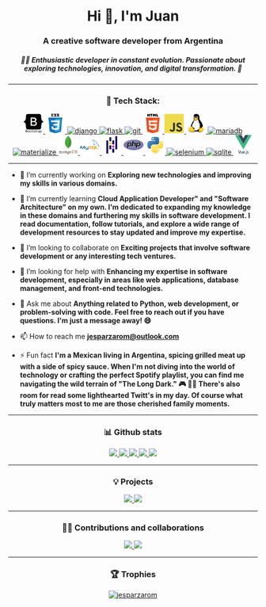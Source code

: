 <h1 align="center">Hi 👋, I'm Juan</h1>
<h3 align="center">A creative software developer from Argentina</h3>
<h5 align="center"> 👨‍💻 Enthusiastic developer in constant evolution. Passionate about exploring technologies, innovation, and digital transformation. 🚀</h5>

---

<h3 align="center">💾 Tech Stack:</h3>
<p align="center"> <a href="https://getbootstrap.com" target="_blank" rel="noreferrer"> <img src="https://raw.githubusercontent.com/devicons/devicon/master/icons/bootstrap/bootstrap-plain-wordmark.svg" alt="bootstrap" width="40" height="40"/> </a> <a href="https://www.w3schools.com/css/" target="_blank" rel="noreferrer"> <img src="https://raw.githubusercontent.com/devicons/devicon/master/icons/css3/css3-original-wordmark.svg" alt="css3" width="40" height="40"/> </a> <a href="https://www.djangoproject.com/" target="_blank" rel="noreferrer"> <img src="https://cdn.worldvectorlogo.com/logos/django.svg" alt="django" width="40" height="40"/> </a> <a href="https://flask.palletsprojects.com/" target="_blank" rel="noreferrer"> <img src="https://www.vectorlogo.zone/logos/pocoo_flask/pocoo_flask-icon.svg" alt="flask" width="40" height="40"/> </a> <a href="https://git-scm.com/" target="_blank" rel="noreferrer"> <img src="https://www.vectorlogo.zone/logos/git-scm/git-scm-icon.svg" alt="git" width="40" height="40"/> </a> <a href="https://www.w3.org/html/" target="_blank" rel="noreferrer"> <img src="https://raw.githubusercontent.com/devicons/devicon/master/icons/html5/html5-original-wordmark.svg" alt="html5" width="40" height="40"/> </a> <a href="https://developer.mozilla.org/en-US/docs/Web/JavaScript" target="_blank" rel="noreferrer"> <img src="https://raw.githubusercontent.com/devicons/devicon/master/icons/javascript/javascript-original.svg" alt="javascript" width="40" height="40"/> </a> <a href="https://www.linux.org/" target="_blank" rel="noreferrer"> <img src="https://raw.githubusercontent.com/devicons/devicon/master/icons/linux/linux-original.svg" alt="linux" width="40" height="40"/> </a> <a href="https://mariadb.org/" target="_blank" rel="noreferrer"> <img src="https://www.vectorlogo.zone/logos/mariadb/mariadb-icon.svg" alt="mariadb" width="40" height="40"/> </a> <a href="https://materializecss.com/" target="_blank" rel="noreferrer"> <img src="https://raw.githubusercontent.com/prplx/svg-logos/5585531d45d294869c4eaab4d7cf2e9c167710a9/svg/materialize.svg" alt="materialize" width="40" height="40"/> </a> <a href="https://www.mongodb.com/" target="_blank" rel="noreferrer"> <img src="https://raw.githubusercontent.com/devicons/devicon/master/icons/mongodb/mongodb-original-wordmark.svg" alt="mongodb" width="40" height="40"/> </a> <a href="https://www.mysql.com/" target="_blank" rel="noreferrer"> <img src="https://raw.githubusercontent.com/devicons/devicon/master/icons/mysql/mysql-original-wordmark.svg" alt="mysql" width="40" height="40"/> </a> <a href="https://pandas.pydata.org/" target="_blank" rel="noreferrer"> <img src="https://raw.githubusercontent.com/devicons/devicon/2ae2a900d2f041da66e950e4d48052658d850630/icons/pandas/pandas-original.svg" alt="pandas" width="40" height="40"/> </a> <a href="https://www.php.net" target="_blank" rel="noreferrer"> <img src="https://raw.githubusercontent.com/devicons/devicon/master/icons/php/php-original.svg" alt="php" width="40" height="40"/> </a> <a href="https://www.python.org" target="_blank" rel="noreferrer"> <img src="https://raw.githubusercontent.com/devicons/devicon/master/icons/python/python-original.svg" alt="python" width="40" height="40"/> </a> <a href="https://www.selenium.dev" target="_blank" rel="noreferrer"> <img src="https://raw.githubusercontent.com/detain/svg-logos/780f25886640cef088af994181646db2f6b1a3f8/svg/selenium-logo.svg" alt="selenium" width="40" height="40"/> </a> <a href="https://www.sqlite.org/" target="_blank" rel="noreferrer"> <img src="https://www.vectorlogo.zone/logos/sqlite/sqlite-icon.svg" alt="sqlite" width="40" height="40"/> </a> <a href="https://vuejs.org/" target="_blank" rel="noreferrer"> <img src="https://raw.githubusercontent.com/devicons/devicon/master/icons/vuejs/vuejs-original-wordmark.svg" alt="vuejs" width="40" height="40"/> </a> </p>

---

- 🔭 I’m currently working on **Exploring new technologies and improving my skills in various domains.**

- 🌱 I’m currently learning **Cloud Application Developer" and "Software Architecture" on my own. I'm dedicated to expanding my knowledge in these domains and furthering my skills in software development. I read documentation, follow tutorials, and explore a wide range of development resources to stay updated and improve my expertise.**

- 👯 I’m looking to collaborate on **Exciting projects that involve software development or any interesting tech ventures.**

- 🤝 I’m looking for help with **Enhancing my expertise in software development, especially in areas like web applications, database management, and front-end technologies.**

- 💬 Ask me about **Anything related to Python, web development, or problem-solving with code. Feel free to reach out if you have questions. I'm just a message away! 😄**

- 📫 How to reach me **jesparzarom@outlook.com**

- ⚡ Fun fact **I'm a Mexican living in Argentina, spicing grilled meat up with a side of spicy sauce. When I'm not diving into the world of technology or crafting the perfect Spotify playlist, you can find me navigating the wild terrain of "The Long Dark." 🎮 📰🎵 There's also room for read some lighthearted Twitt's in my day. Of course what truly matters most to me are those cherished family moments.**

---

<h3 align="center">📊 Github stats</h3>

<p align="center">
  <a href="#">
    <img src="http://github-profile-summary-cards.vercel.app/api/cards/profile-details?username=Jesparzarom&theme=calm">
  <a/>
  <a href="#">
    <img src="http://github-profile-summary-cards.vercel.app/api/cards/repos-per-language?username=Jesparzarom&theme=calm">
  </a>
  <a href="#">
    <img src="http://github-profile-summary-cards.vercel.app/api/cards/most-commit-language?username=Jesparzarom&theme=calm">
  <a/>
  <a href="#">
    <img src="http://github-profile-summary-cards.vercel.app/api/cards/stats?username=Jesparzarom&theme=calm">
  <a/>
  <a href="#">
    <img src="http://github-profile-summary-cards.vercel.app/api/cards/productive-time?username=Jesparzarom&theme=calm&utcOffset=8">
  <a/>
</p>

---

<h3 align="center">💡 Projects</h3>
<p align="center">
  <a href="https://github.com/Jesparzarom/Flask-Deta" >
    <img src="https://github-readme-stats.vercel.app/api/pin/?username=Jesparzarom&repo=Flask-Deta&theme=onedark">
  </a>
    <a href="https://github.com/Jesparzarom/OpenAIPy-fragments">
    <img src="https://github-readme-stats.vercel.app/api/pin/?username=Jesparzarom&repo=OpenAIPy-fragments&theme=onedark">
  </a>
</p>

---

<h3 align="center">🤝🏻 Contributions and collaborations</h3>
<p align="center">
  <a href="https://github.com/Jesparzarom/python-docs-es">
    <img src="https://github-readme-stats.vercel.app/api/pin/?username=Jesparzarom&repo=python-docs-es&theme=onedark">
  </a>
  <a href="https://github.com/Jesparzarom/app_crud">
    <img src="https://github-readme-stats.vercel.app/api/pin/?username=Jesparzarom&repo=app_crud&theme=onedark">
  </a>
</p>
    
---

<h3 align="center">🏆 Trophies</h3>
<p align="center">
    <a href="https://github.com/ryo-ma/github-profile-trophy"><img src="https://github-profile-trophy.vercel.app/?username=jesparzarom&theme=onedark&no-bg=true&column=3&margin-w=10" alt="jesparzarom" /></a> 
</p>
